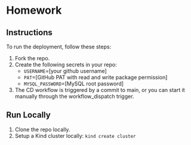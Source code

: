 # Homework

## Instructions

To run the deployment, follow these steps:

1. Fork the repo.
2. Create the following secrets in your repo:
    * `USERNAME`=[your github username]
    * `PAT`=[GitHub PAT with read and write package permission]
    * `MYSQL_PASSWORD`=[MySQL root password]
3. The CD workflow is triggered by a commit to main, or you can start it manually through the workflow_dispatch trigger.

## Run Locally

1. Clone the repo locally.
2. Setup a Kind cluster locally: `kind create cluster`
